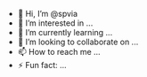 - 👋 Hi, I’m @spvia
- 👀 I’m interested in ...
- 🌱 I’m currently learning ...
- 💞️ I’m looking to collaborate on ...
- 📫 How to reach me ...
- ⚡ Fun fact: ...

<!---
spvia/spvia is a ✨ special ✨ repository because its `README.md` (this file) appears on your GitHub profile.
You can click the Preview link to take a look at your changes.
--->

